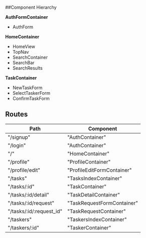 ##Component Hierarchy

**AuthFormContainer**
- AuthForm

**HomeContainer**
- HomeView
- TopNav
- SearchContainer
- SearchBar
- SearchResults

**TaskContainer**
- NewTaskForm
- SelectTaskerForm
- ConfirmTaskForm

## Routes

|Path   | Component   |
|-------|-------------|
| "/signup" | "AuthContainer" |
| "/login" | "AuthContainer" |
| "/" | "HomeContainer" |
| "/profile" | "ProfileContainer" |
| "/profile/edit" | "ProfileEditFormContainer" |
| "/tasks" | "TasksIndexContainer" |
| "/tasks/:id" | "TaskContainer" |
| "/tasks/:id/detail" | "TaskDetailContainer" |
| "/tasks/:id/request" | "TaskRequestFormContainer" |
| "/tasks/:id/:request_id" | "TaskRequestContainer" |
| "/taskers" | "TaskersIndexContainer" |
| "/taskers/:id" | "TaskerContainer"
